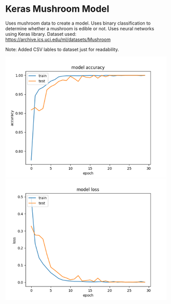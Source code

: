# Keras Mushroom Model

Uses mushroom data to create a model. Uses binary classification to determine 
whether a mushroom is edible or not. Uses neural networks using Keras library.
Dataset used: https://archive.ics.uci.edu/ml/datasets/Mushroom
  
Note: Added CSV lables to dataset just for readability.

<img src="https://github.com/pellway/keras_mushroom_model/blob/main/accuracy.png" width="550"/> <img src="https://github.com/pellway/keras_mushroom_model/blob/main/loss.png" width="550"/>

